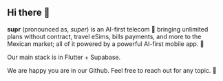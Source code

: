 ## Hi there 👋

<strong>supr</strong>  (pronounced as, <em>super</em>) is an AI-first telecom 📱 bringing unlimited plans without contract, travel eSims, bills payments, and more to the Mexican market; all of it powered by a powerful AI-first mobile app. 🚀

Our main stack is in Flutter + Supabase.

We are happy you are in our Github. Feel free to reach out for any topic. 📩

<!--

**Here are some ideas to get you started:**
✉️
🙋‍♀️ A short introduction - what is your organization all about?
🌈 Contribution guidelines - how can the community get involved?
👩‍💻 Useful resources - where can the community find your docs? Is there anything else the community should know?
🍿 Fun facts - what does your team eat for breakfast?
🧙 Remember, you can do mighty things with the power of [Markdown](https://docs.github.com/github/writing-on-github/getting-started-with-writing-and-formatting-on-github/basic-writing-and-formatting-syntax)
-->
